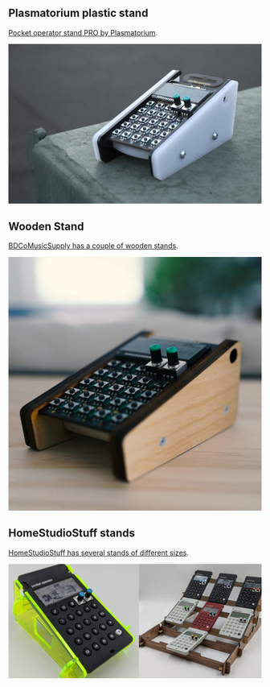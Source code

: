 ## Plasmatorium plastic stand

[Pocket operator stand PRO by Plasmatorium](https://www.etsy.com/listing/727586264/pocket-operator-stand-pro).

[![Plasmatorium's plastic pocket operator stand PRO](img/content/pocket-operator-stand-plasmatorium-pro.jpg)](https://www.etsy.com/listing/727586264/pocket-operator-stand-pro)

## Wooden Stand

[BDCoMusicSupply has a couple of wooden stands](https://www.etsy.com/au/shop/BDCoMusicSupply?listing_id=835845457&search_query=pocket+operator).

[![BDCoMusicSupply wooden pocket operator stand](img/content/bdcomusicsupply-wooden-pocket-operator-stand.jpg)](https://www.etsy.com/au/shop/BDCoMusicSupply?listing_id=835845457&search_query=pocket+operator)

## HomeStudioStuff stands

[HomeStudioStuff has several stands of different sizes](https://www.etsy.com/shop/HomeStudioStuff?listing_id=881438726&search_query=pocket+operator).

[![HomeStudioStuff pocket operator stands](img/content/homestudiostuff-pocket-operator-stands.png)](https://www.etsy.com/shop/HomeStudioStuff?listing_id=881438726&search_query=pocket+operator)

